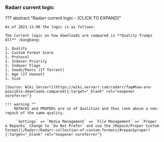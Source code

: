### Radarr current logic

??? abstract "Radarr current logic - [CLICK TO EXPAND]"

    As of 2021-11-06 the logic is as follows:

    The Current logic on how downloads are compared is **Quality Trumps All** :bangbang:

    1. Quality
    1. Custom Format Score
    1. Protocol
    1. Indexer Priority
    1. Indexer Flags
    1. Seeds/Peers (If Torrent)
    1. Age (If Usenet)
    1. Size

    [Source: Wiki Servarr](https://wiki.servarr.com/radarr/faq#how-are-possible-downloads-compared){:target="_blank" rel="noopener noreferrer"}

    !!! warning ""
        REPACKS and PROPERs are v2 of Qualities and thus rank above a non-repack of the same quality.

         `Settings` => `Media Management` => `File Management` => `Proper & Repacks` Change to `Do Not Prefer` and use the [Repack/Proper Custom Format](/Radarr/Radarr-collection-of-custom-formats/#repackproper){:target="_blank" rel="noopener noreferrer"}
